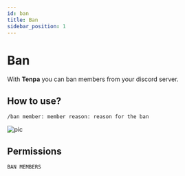 ```yaml
---
id: ban
title: Ban
sidebar_position: 1
---
```


# Ban
With **Tenpa** you can ban members from your discord server.

## How to use?
`/ban member: member reason: reason for the ban`

![pic](/img/moderation_ban.gif)

## Permissions
`BAN MEMBERS`